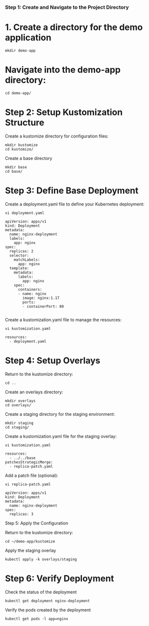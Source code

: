 ### Step 1: Create and Navigate to the Project Directory


# 1. Create a directory for the demo application

```
mkdir demo-app

```
# Navigate into the demo-app directory:
```
cd demo-app/

```
# Step 2: Setup Kustomization Structure

Create a kustomize directory for configuration files:
```
mkdir kustomize
cd kustomize/
```
Create a base directory
```
mkdir base
cd base/

```
# Step 3: Define Base Deployment

Create a deployment.yaml file to define your Kubernetes deployment:

```
vi deployment.yaml

```
```
apiVersion: apps/v1
kind: Deployment
metadata:
  name: nginx-deployment
  labels:
    app: nginx
spec:
  replicas: 2
  selector:
    matchLabels:
      app: nginx
  template:
    metadata:
      labels:
        app: nginx
    spec:
      containers:
      - name: nginx
        image: nginx:1.17
        ports:
        - containerPort: 80


```

Create a kustomization.yaml file to manage the resources:

```
vi kustomization.yaml

```
```
resources:
  - deployment.yaml

```
# Step 4: Setup Overlays

Return to the kustomize directory:
```
cd ..

```
Create an overlays directory:

```
mkdir overlays
cd overlays/

```
Create a staging directory for the staging environment:

```
mkdir staging
cd staging/

```
Create a kustomization.yaml file for the staging overlay:

```
vi kustomization.yaml

```
```
resources:
  - ../../base
patchesStrategicMerge:
  - replica-patch.yaml
```
Add a patch file (optional):
```
vi replica-patch.yaml

```
```
apiVersion: apps/v1
kind: Deployment
metadata:
  name: nginx-deployment
spec:
  replicas: 3

```
Step 5: Apply the Configuration

Return to the kustomize directory:

```
cd ~/demo-app/kustomize

```
Apply the staging overlay
```
kubectl apply -k overlays/staging

```
# Step 6: Verify Deployment

Check the status of the deployment
```
kubectl get deployment nginx-deployment

```
Verify the pods created by the deployment
```
kubectl get pods -l app=nginx

```
